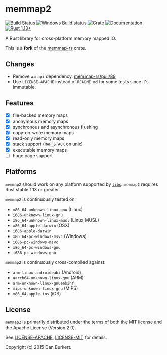 # memmap2
[![Build Status](https://travis-ci.org/RazrFalcon/memmap2-rs.svg?branch=master)](https://travis-ci.org/RazrFalcon/memmap2-rs)
[![Windows Build status](https://ci.appveyor.com/api/projects/status/3518plsu6mutb07q/branch/master?svg=true)](https://ci.appveyor.com/project/RazrFalcon/memmap2-rs)
[![Crate](https://img.shields.io/crates/v/memmap2.svg)](https://crates.io/crates/memmap2)
[![Documentation](https://docs.rs/memmap2/badge.svg)](https://docs.rs/memmap2)
[![Rust 1.13+](https://img.shields.io/badge/rust-1.13+-orange.svg)](https://www.rust-lang.org)

A Rust library for cross-platform memory mapped IO.

This is a **fork** of the [memmap-rs](https://github.com/danburkert/memmap-rs) crate.

## Changes

- Remove `winapi` dependency. [memmap-rs/pull/89](https://github.com/danburkert/memmap-rs/pull/89)
- Use `LICENSE-APACHE` instead of `README.md` for some tests since it's immutable.

## Features

- [x] file-backed memory maps
- [x] anonymous memory maps
- [x] synchronous and asynchronous flushing
- [x] copy-on-write memory maps
- [x] read-only memory maps
- [x] stack support (`MAP_STACK` on unix)
- [x] executable memory maps
- [ ] huge page support

## Platforms

`memmap2` should work on any platform supported by
[`libc`](https://github.com/rust-lang-nursery/libc#platforms-and-documentation).
`memmap2` requires Rust stable 1.13 or greater.

`memmap2` is continuously tested on:
  * `x86_64-unknown-linux-gnu` (Linux)
  * `i686-unknown-linux-gnu`
  * `x86_64-unknown-linux-musl` (Linux MUSL)
  * `x86_64-apple-darwin` (OSX)
  * `i686-apple-darwin`
  * `x86_64-pc-windows-msvc` (Windows)
  * `i686-pc-windows-msvc`
  * `x86_64-pc-windows-gnu`
  * `i686-pc-windows-gnu`

`memmap2` is continuously cross-compiled against:
  * `arm-linux-androideabi` (Android)
  * `aarch64-unknown-linux-gnu` (ARM)
  * `arm-unknown-linux-gnueabihf`
  * `mips-unknown-linux-gnu` (MIPS)
  * `x86_64-apple-ios` (iOS)

## License

`memmap2` is primarily distributed under the terms of both the MIT license and the
Apache License (Version 2.0).

See [LICENSE-APACHE](LICENSE-APACHE), [LICENSE-MIT](LICENSE-MIT) for details.

Copyright (c) 2015 Dan Burkert.
